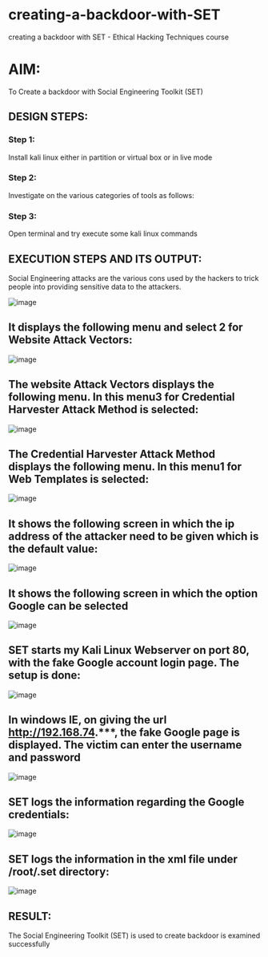 # creating-a-backdoor-with-SET
creating a backdoor with SET - Ethical Hacking Techniques course

# AIM:
To Create a backdoor with Social Engineering Toolkit (SET)

## DESIGN STEPS:

### Step 1:

Install kali linux either in partition or virtual box or in live mode


### Step 2:

Investigate on the various categories of tools as follows:

### Step 3:

Open terminal and try execute some kali linux commands

## EXECUTION STEPS AND ITS OUTPUT:
Social Engineering attacks are the various cons used by the hackers to trick people into providing sensitive data to the attackers. 

![image](https://github.com/user-attachments/assets/b1be6db7-13bc-444f-97de-1fd85d4b3e6f)
## It displays the following menu and select 2 for Website Attack Vectors:
![image](https://github.com/user-attachments/assets/59d99e36-3e69-4b36-aa30-ddb8213e4df7)
## The website Attack Vectors displays the following menu. In this menu3 for Credential Harvester Attack Method is selected:
![image](https://github.com/user-attachments/assets/7fbea1e5-e3a8-46cf-bac5-64d36b63563c)
## The Credential Harvester Attack Method displays the following menu. In this menu1 for Web Templates is selected:
![image](https://github.com/user-attachments/assets/d56e2408-21d2-4fcd-bfc7-ab8db30e4090)
## It shows the following screen in which the ip address of the attacker need to be given which is the default value:
![image](https://github.com/user-attachments/assets/c3cd57f2-9b04-4280-9b0b-e62c4a98aa90)
## It shows the following screen in which the option Google can be selected
![image](https://github.com/user-attachments/assets/6e9c192f-4f0e-4931-97fc-43142085bc69)
## SET starts my Kali Linux Webserver on port 80, with the fake Google account login page. The setup is done:
![image](https://github.com/user-attachments/assets/0094236a-8455-4d34-84fd-14777442692a)
## In windows IE, on giving the url http://192.168.74.***, the fake Google page is displayed. The victim can enter the username and password
![image](https://github.com/user-attachments/assets/c145818c-ddc5-4fb7-bc57-7f580855d922)
## SET logs the information regarding the Google credentials:
![image](https://github.com/user-attachments/assets/1787b618-1600-4938-aa22-9eb1c312abea)
## SET logs the information in the xml file under /root/.set directory:
![image](https://github.com/user-attachments/assets/5ecc8a7f-f5f5-47b9-8a3c-98bf4952eea6)















## RESULT:
The Social Engineering Toolkit (SET) is used to create backdoor is  examined successfully
